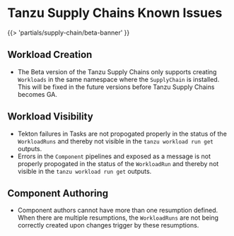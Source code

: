# Tanzu Supply Chains Known Issues

{{> 'partials/supply-chain/beta-banner' }}

## Workload Creation
* The Beta version of the Tanzu Supply Chains only supports creating `Workloads` in the same namespace where the `SupplyChain` is installed. This will be fixed in the future versions before Tanzu Supply Chains becomes GA.

## Workload Visibility
* Tekton failures in Tasks are not propogated properly in the status of the `WorkloadRuns` and thereby not visible in the `tanzu workload run get` outputs.
* Errors in the `Component` pipelines and exposed as a message is not properly propogated in the status of the `WorkloadRun` and thereby not visible in the `tanzu workload run get` outputs.

## Component Authoring
* Component authors cannot have more than one resumption defined. When there are multiple resumptions, the `WorkloadRuns` are not being correctly created upon changes trigger by these resumptions.